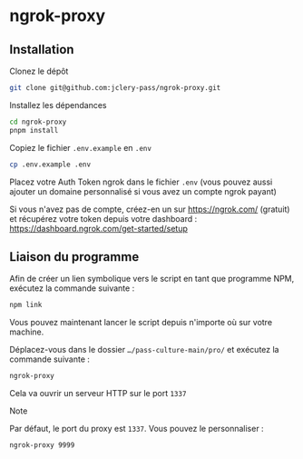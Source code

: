 # ngrok-proxy

## Installation

Clonez le dépôt

```bash
git clone git@github.com:jclery-pass/ngrok-proxy.git
```

Installez les dépendances

```bash
cd ngrok-proxy
pnpm install
```

Copiez le fichier `.env.example` en `.env`

```bash
cp .env.example .env
```

Placez votre Auth Token ngrok dans le fichier `.env` (vous pouvez aussi ajouter un domaine personnalisé si vous avez un compte ngrok payant)

Si vous n'avez pas de compte, créez-en un sur https://ngrok.com/ (gratuit) et récupérez votre token depuis votre dashboard : https://dashboard.ngrok.com/get-started/setup

## Liaison du programme

Afin de créer un lien symbolique vers le script en tant que programme NPM, exécutez la commande suivante :

```bash
npm link
```

Vous pouvez maintenant lancer le script depuis n'importe où sur votre machine.

Déplacez-vous dans le dossier `…/pass-culture-main/pro/` et exécutez la commande suivante :

```bash
ngrok-proxy
```

Cela va ouvrir un serveur HTTP sur le port `1337`

> [!NOTE]
> Par défaut, le port du proxy est `1337`. Vous pouvez le personnaliser :
>
> ```bash
> ngrok-proxy 9999
> ```